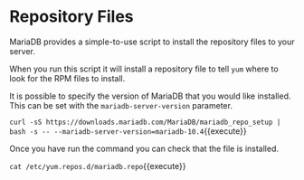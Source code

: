 # Repository Files

MariaDB provides a simple-to-use script to install the repository files to your server.

When you run this script it will install a repository file to tell `yum` where to look for the RPM files to install.

It is possible to specify the version of MariaDB that you would like installed. This can be set with the `mariadb-server-version` parameter.

`curl -sS https://downloads.mariadb.com/MariaDB/mariadb_repo_setup | bash -s -- --mariadb-server-version=mariadb-10.4`{{execute}}

Once you have run the command you can check that the file is installed.

`cat /etc/yum.repos.d/mariadb.repo`{{execute}}

